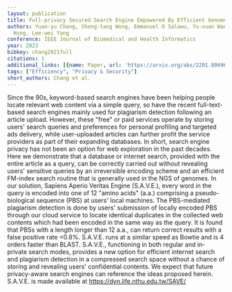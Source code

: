 ```yaml
---
layout: publication
title: Full-privacy Secured Search Engine Empowered By Efficient Genome-mapping Algorithms
authors: Yuan-yu Chang, Sheng-tang Wong, Emmanuel O Salawu, Yu-xuan Wang, Jui-hung
  Hung, Lee-wei Yang
conference: IEEE Journal of Biomedical and Health Informatics
year: 2023
bibkey: chang2021full
citations: 1
additional_links: [{name: Paper, url: 'https://arxiv.org/abs/2201.00696'}]
tags: ["Efficiency", "Privacy & Security"]
short_authors: Chang et al.
---
```

Since the 90s, keyword-based search engines have been helping people locate
relevant web content via a simple query, so have the recent full-text-based
search engines mainly used for plagiarism detection following an article
upload. However, these "free" or paid services operate by storing users' search
queries and preferences for personal profiling and targeted ads delivery, while
user-uploaded articles can further profit the service providers as part of
their expanding databases. In short, search engine privacy has not been an
option for web exploration in the past decades. Here we demonstrate that a
database or internet search, provided with the entire article as a query, can
be correctly carried out without revealing users' sensitive queries by an
irreversible encoding scheme and an efficient FM-index search routine that is
generally used in the NGS of genomes. In our solution, Sapiens Aperio Veritas
Engine (S.A.V.E.), every word in the query is encoded into one of 12 "amino
acids" (a.a.) comprising a pseudo-biological sequence (PBS) at users' local
machines. The PBS-mediated plagiarism detection is done by users' submission of
locally encoded PBS through our cloud service to locate identical duplicates in
the collected web contents which had been encoded in the same way as the query.
It is found that PBSs with a length longer than 12 a.a., can return correct
results with a false positive rate <0.8%. S.A.V.E. runs at a similar speed as
Bowtie and is 4 orders faster than BLAST. S.A.V.E., functioning in both regular
and in-private search modes, provides a new option for efficient internet
search and plagiarism detection in a compressed search space without a chance
of storing and revealing users' confidential contents. We expect that future
privacy-aware search engines can reference the ideas proposed herein. S.A.V.E.
is made available at https://dyn.life.nthu.edu.tw/SAVE/